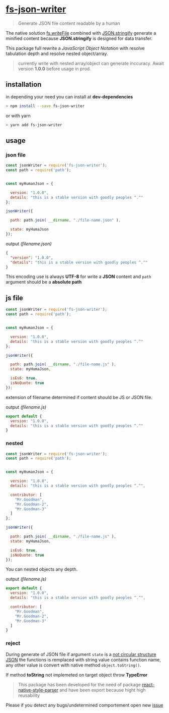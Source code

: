 # [fs-json-writer](https://npmjs.com/package/fs-json-writer)

> Generate JSON file content readable by a human

The native solution [fs.writeFile](https://nodejs.org/docs/latest-v12.x/api/fs.html#fs_fs_writefile_file_data_options_callback) combined with [JSON.stringify](https://developer.mozilla.org/en-US/docs/Web/JavaScript/Reference/Global_Objects/JSON/stringify) generate a minified content because **JSON.stringify** is designed for
data transfer.

This package full rewrite a *JavaScript Object Notation* with resolve tabulation depth and resolve nested object/array.

> currently write with nested array/object can generate inccuracy. Await version **1.0.0** before usage in prod.

## installation

in depending your need you can install at **dev-dependencies**

```bash
> npm install --save fs-json-writer
```

or with yarn

```bash
> yarn add fs-json-writer
```


## usage

### json file

```js
const jsonWriter = require('fs-json-writer');
const path = require('path');


const myHumanJson = {

  version: "1.0.0",
  details: "this is a stable version with goodly peoples ^.^"
};

jsonWriter({

  path: path.join( __dirname, "./file-name.json" ),

  state: myHumaJson
});

```

output *(filename.json)*
```json
{
  "version": "1.0.0",
  "details": "this is a stable version with goodly peoples ^.^"
}
```

This encoding use is always **UTF-8** for write a **JSON** content
and `path` argument should be a **absolute path**

## js file

```js
const jsonWriter = require('fs-json-writer');
const path = require('path');


const myHumanJson = {

  version: "1.0.0",
  details: "this is a stable version with goodly peoples ^.^"
};

jsonWriter({

  path: path.join( __dirname, "./file-name.js" ),
  state: myHumaJson,

  isEs6: true,
  isNoQuote: true
});

```

extension of filename determined if content should be JS or JSON file.

output *(filename.js)*
```js
export default {
  version: "1.0.0",
  details: "this is a stable version with goodly peoples ^.^"
}
```


### nested

```js
const jsonWriter = require('fs-json-writer');
const path = require('path');


const myHumanJson = {

  version: "1.0.0",
  details: "this is a stable version with goodly peoples ^.^",

  contributor: [
    "Mr.Goodman",
    "Mr.Goodman-2",
    "Mr.Goodman-3"
  ]
};

jsonWriter({

  path: path.join( __dirname, "./file-name.js" ),
  state: myHumaJson,

  isEs6: true,
  isNoQuote: true
});

```

You can nested objects any depth.

output *(filename.js)*
```js
export default {
  version: "1.0.0",
  details: "this is a stable version with goodly peoples ^.^",

  contributor: [
    "Mr.Goodman",
    "Mr.Goodman-2",
    "Mr.Goodman-3"
  ]
}
```

### reject

During generate of JSON file if argument `state` is a [not circular structure JSON](https://developer.mozilla.org/fr/docs/Web/JavaScript/Reference/Erreurs/Cyclic_object_value)
the functions is remplaced with string value contains function name,
any other value is convert with native method `object.toString()`.

If method **toString** not implemeted on target object throw **TypeError**


> This package has been developed for the need of package [react-native-style-parser](https://npmjs.com/package/react-native-style-parser)
and have been export because hight high reusability

Please if you detect any bugs/undetermined comportement open new [issue](https://github.com/Orivoir/fs-json-writer/issues)

